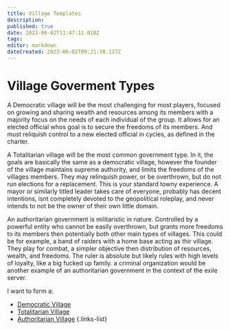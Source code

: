 ```yaml
---
title: Village Templates
description: 
published: true
date: 2023-06-02T11:47:11.010Z
tags: 
editor: markdown
dateCreated: 2023-06-02T09:21:38.127Z
---
```


# Village Goverment Types
A Democratic village will be the most challenging for most players, focused on growing and sharing wealth and resources among its members with a majority focus on the needs of each individual of the group. It allows for an elected official whos goal is to secure the freedoms of its members. And must reliquish control to a new elected official in cycles, as defined in the charter.

A Totalitarian village will be the most common government type. In it, the goals are basically the same as a democratic village, however the founder of the village maintains supreme authority, and limits the freedoms of the villages members. They may relinquish power, or be overthrown, but do not run elections for a replacement. This is your standard towny experience. A mayor or similarly titled leader takes care of everyone, probably has decent intentions, isnt completely devoted to the geopolitical roleplay, and never intends to not be the owner of their own little domain.

An authoritarian government is militaristic in nature. Controlled by a powerful entity who cannot be easily overthrown, but grants more freedoms to its members then potentially both other main types of villages. This could be for example, a band of raiders with a home base acting as thir village. They play for combat, a simpler objective then distribution of resources, wealth, and freedoms. The ruler is absolute but likely rules with high levels of loyalty, like a big fucked up family. a criminal organization would be another example of an authoritarian government in the context of the exile server.


I want to form a:

- [Democratic Village](/registry/template/village/democratic)
- [Totalitarian Village](/registry/template/village/totalitarian)
- [Authoritarian Village](/registry/template/village/authoritarian)
{.links-list}
